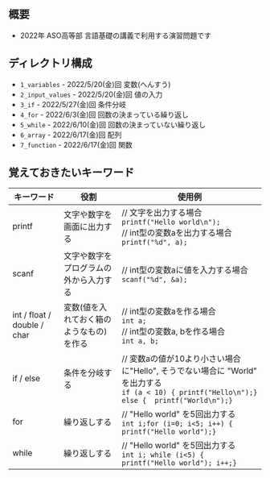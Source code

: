 ## 概要

- 2022年 ASO高等部 言語基礎の講義で利用する演習問題です

## ディレクトリ構成

- `1_variables` - 2022/5/20(金)回 変数(へんすう)
- `2_input_values` -  2022/5/20(金)回 値の入力
- `3_if` -  2022/5/27(金)回 条件分岐
- `4_for` - 2022/6/3(金)回 回数の決まっている繰り返し
- `5_while` - 2022/6/10(金)回 回数の決まっていない繰り返し
- `6_array` - 2022/6/17(金)回 配列
- `7_function` - 2022/6/17(金)回 関数

## 覚えておきたいキーワード

| キーワード | 役割 | 使用例 |
| - | - | - |
| printf | 文字や数字を画面に出力する | // 文字を出力する場合<br>`printf("Hello world\n");`<br>// int型の変数aを出力する場合<br>`printf("%d", a);` |
| scanf | 文字や数字をプログラムの外から入力する | // int型の変数aに値を入力する場合<br>`scanf("%d", &a);` |
| int / float / double / char | 変数(値を入れておく箱のようなもの)を作る | // int型の変数aを作る場合<br>`int a;`<br>// int型の変数a, bを作る場合<br>`int a, b;` |
| if / else | 条件を分岐する | // 変数aの値が10より小さい場合に"Hello", そうでない場合に "World" を出力する<br>```if (a < 10) { printf("Hello\n");} else {  printf("World\n");}``` |
| for | 繰り返しする | // "Hello world" を5回出力する<br>```int i;for (i=0; i<5; i++) { printf("Hello world");}``` |
| while | 繰り返しする | // "Hello world" を5回出力する<br>```int i; while (i<5) { printf("Hello world"); i++;}``` |
